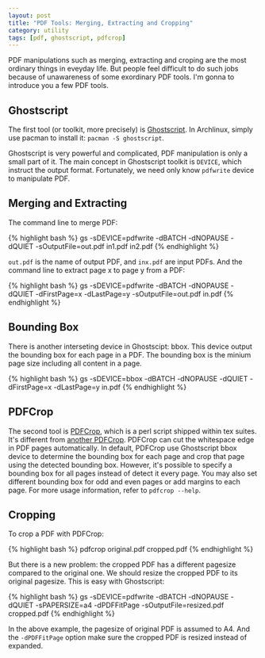 ```yaml
---
layout: post
title: "PDF Tools: Merging, Extracting and Cropping"
category: utility
tags: [pdf, ghostscript, pdfcrop]
---
```


PDF manipulations such as merging, extracting and croping are the most ordinary things in eveyday life. But people feel difficult to do such jobs because of unawareness of some exordinary PDF tools. I'm gonna to introduce you a few PDF tools.

<!-- more start -->

## Ghostscript

The first tool (or toolkit, more precisely) is [Ghostscript](http://www.ghostscript.com/). In Archlinux, simply use pacman to install it: `pacman -S ghostscript`.

Ghostscript is very powerful and complicated, PDF manipulation is only a small part of it. The main concept in Ghostscript toolkit is `DEVICE`, which instruct the output format. Fortunately, we need only know `pdfwrite` device to manipulate PDF.

## Merging and Extracting

The command line to merge PDF:

{% highlight bash %}
gs -sDEVICE=pdfwrite -dBATCH -dNOPAUSE -dQUIET -sOutputFile=out.pdf in1.pdf in2.pdf
{% endhighlight %}

`out.pdf` is the name of output PDF, and `inx.pdf` are input PDFs. And the command line to extract page x to page y from a PDF: 

{% highlight bash %}
gs -sDEVICE=pdfwrite -dBATCH -dNOPAUSE -dQUIET -dFirstPage=x -dLastPage=y -sOutputFile=out.pdf in.pdf
{% endhighlight %}

## Bounding Box

There is another interseting device in Ghostscipt: bbox. This device output the bounding box for each page in a PDF. The bounding box is the minium page size including all content in a page.

{% highlight bash %}
gs -sDEVICE=bbox -dBATCH -dNOPAUSE -dQUIET -dFirstPage=x -dLastPage=y in.pdf
{% endhighlight %}

## PDFCrop

The second tool is [PDFCrop](http://tug.ctan.org/pkg/pdfcrop), which is a perl script shipped within tex suites. It's different from [another PDFCrop](http://pdfcrop.sourceforge.net/). PDFCrop can cut the whitespace edge in PDF pages automatically. In default, PDFCrop use Ghostscript bbox device to determine the bounding box for each page and crop that page using the detected bounding box. However, it's possible to specify a bounding box for all pages instead of detect it every page. You may also set different bounding box for odd and even pages or add margins to each page. For more usage information, refer to `pdfcrop --help`.

## Cropping

To crop a PDF with PDFCrop:

{% highlight bash %}
pdfcrop original.pdf cropped.pdf
{% endhighlight %}

But there is a new problem: the cropped PDF has a different pagesize compared to the original one. We should resize the cropped PDF to its original pagesize. This is easy with Ghostscript:

{% highlight bash %}
gs -sDEVICE=pdfwrite -dBATCH -dNOPAUSE -dQUIET -sPAPERSIZE=a4 -dPDFFitPage -sOutputFile=resized.pdf cropped.pdf
{% endhighlight %}

In the above example, the pagesize of original PDF is assumed to A4. And the `-dPDFFitPage` option make sure the cropped PDF is resized instead of expanded.

<!-- more end -->
